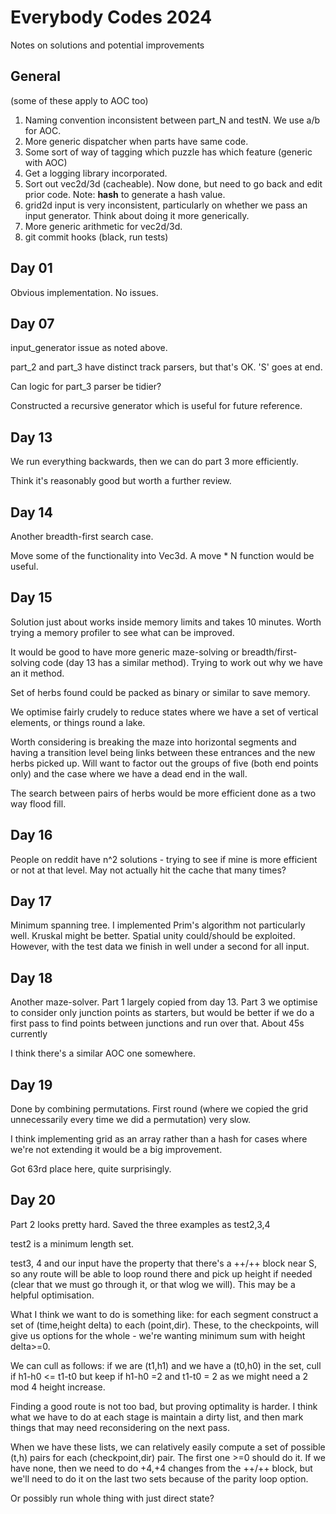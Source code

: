 # Everybody Codes 2024

Notes on solutions and potential improvements

## General

(some of these apply to AOC too)

1. Naming convention inconsistent between part_N and testN. We use a/b for AOC. 
2. More generic dispatcher when parts have same code.
3. Some sort of way of tagging which puzzle has which feature (generic with AOC)
4. Get a logging library incorporated.
5. Sort out vec2d/3d (cacheable). Now done, but need to go back and edit prior code. Note: __hash__ to generate a hash value.
6. grid2d input is very inconsistent, particularly on whether we pass an input generator. Think about doing it more generically.
7. More generic arithmetic for vec2d/3d.
8. git commit hooks (black, run tests)

## Day 01

Obvious implementation. No issues.

## Day 07

input_generator issue as noted above.

part_2 and part_3 have distinct track parsers, but that's OK. 'S' goes at end.

Can logic for part_3 parser be tidier?

Constructed a recursive generator which is useful for future reference.

## Day 13

We run everything backwards, then we can do part 3 more efficiently. 

Think it's reasonably good but worth a further review.

## Day 14

Another breadth-first search case.

Move some of the functionality into Vec3d. A move * N function would be useful.

## Day 15

Solution just about works inside memory limits and takes 10 minutes. Worth trying a memory profiler to see what can be improved.

It would be good to have more generic maze-solving or breadth/first-solving code (day 13 has a similar method). Trying to work out why we have an it method.

Set of herbs found could be packed as binary or similar to save memory.

We optimise fairly crudely to reduce states where we have a set of vertical elements, or things round a lake.

Worth considering is breaking the maze into horizontal segments and having a transition level being links between these entrances and the new herbs picked up. Will want to factor out the groups of five (both end points only) and the case where we have a dead end in the wall.

The search between pairs of herbs would be more efficient done as a two way flood fill. 

## Day 16

People on reddit have n^2 solutions - trying to see if mine is more efficient or not at that level. May not actually hit the cache that many times?

## Day 17

Minimum spanning tree. I implemented Prim's algorithm not particularly well. Kruskal might be better. Spatial unity could/should be exploited. However, with the test data we finish in well under a second for all input.

## Day 18

Another maze-solver. Part 1 largely copied from day 13. Part 3 we optimise to consider only junction points as starters, but would be better if we do a first pass to find points between junctions and run over that. About 45s currently

I think there's a similar AOC one somewhere.

## Day 19

Done by combining permutations. First round (where we copied the grid unnecessarily every time we did a permutation) very slow.

I think implementing grid as an array rather than a hash for cases where we're not extending it would be a big improvement.

Got 63rd place here, quite surprisingly.

## Day 20

Part 2 looks pretty hard. Saved the three examples as test2,3,4

test2 is a minimum length set. 

test3, 4 and our input have the property that there's a ++/++ block near S, so any route will be able to loop round there and pick up height if needed (clear that we must go through it, or that wlog we will). This may be a helpful optimisation.

What I think we want to do is something like: for each segment construct a set of (time,height delta) to each (point,dir). These, to the checkpoints, will give us options for the whole - we're wanting minimum sum with height delta>=0. 

We can cull as follows: if we are (t1,h1) and we have a (t0,h0) in the set, cull if h1-h0 <= t1-t0 but keep if h1-h0 =2 and t1-t0 = 2 as we might need a 2 mod 4 height increase.

Finding a good route is not too bad, but proving optimality is harder. I think what we have to do at each stage is maintain a dirty list, and then mark things that may need reconsidering on the next pass.

When we have these lists, we can relatively easily compute a set of possible (t,h) pairs for each (checkpoint,dir) pair. The first one >=0 should do it. If we have none, then we need to do +4,+4 changes from the ++/++ block, but we'll need to do it on the last two sets because of the parity loop option.

Or possibly run whole thing with just direct state?